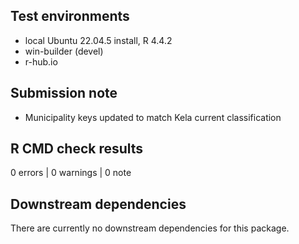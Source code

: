 ## Test environments
* local Ubuntu 22.04.5 install, R 4.4.2
* win-builder (devel)
* r-hub.io

## Submission note

+ Municipality keys updated to match Kela current classification

## R CMD check results

0 errors | 0 warnings | 0 note


## Downstream dependencies

There are currently no downstream dependencies for this package.

